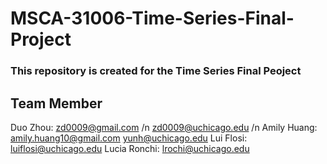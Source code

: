 # MSCA-31006-Time-Series-Final-Project
### This repository is created for the Time Series Final Peoject
## Team Member 
Duo Zhou: zd0009@gmail.com /n
          zd0009@uchicago.edu /n
Amily Huang: amily.huang10@gmail.com
             yunh@uchicago.edu
Lui Flosi: luiflosi@uchicago.edu
Lucia Ronchi: lrochi@uchicago.edu
